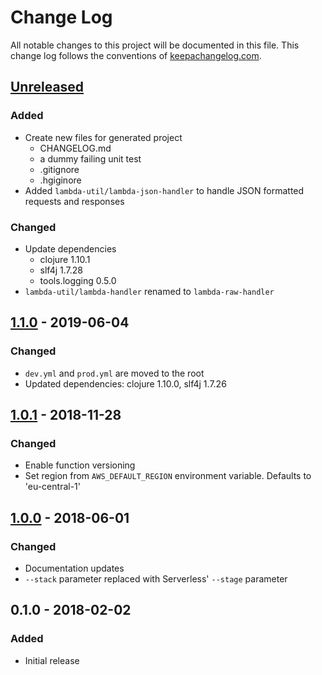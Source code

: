 # Change Log
All notable changes to this project will be documented in this file. This change log follows 
the conventions of [keepachangelog.com](http://keepachangelog.com/).

## [Unreleased]
### Added
- Create new files for generated project
  - CHANGELOG.md
  - a dummy failing unit test
  - .gitignore
  - .hgiginore
- Added `lambda-util/lambda-json-handler` to handle JSON formatted requests and responses

### Changed
- Update dependencies
  - clojure 1.10.1
  - slf4j 1.7.28
  - tools.logging 0.5.0
- `lambda-util/lambda-handler` renamed to `lambda-raw-handler`

## [1.1.0] - 2019-06-04
### Changed
- `dev.yml` and `prod.yml` are moved to the root
- Updated dependencies: clojure 1.10.0, slf4j 1.7.26

## [1.0.1] - 2018-11-28
### Changed
- Enable function versioning
- Set region from `AWS_DEFAULT_REGION` environment variable. Defaults to 'eu-central-1'

## [1.0.0] - 2018-06-01
### Changed
- Documentation updates
- `--stack` parameter replaced with Serverless' `--stage` parameter

## 0.1.0 - 2018-02-02
### Added
- Initial release

[Unreleased]: https://github.com/jsyrjala/aws-lambda-serverless/compare/1.1.0...HEAD
[1.1.0]: https://github.com/jsyrjala/aws-lambda-serverless/compare/1.0.1...1.1.0
[1.0.1]: https://github.com/jsyrjala/aws-lambda-serverless/compare/1.0.0...1.0.1
[1.0.0]: https://github.com/jsyrjala/aws-lambda-serverless/compare/0.1.0...1.0.0
